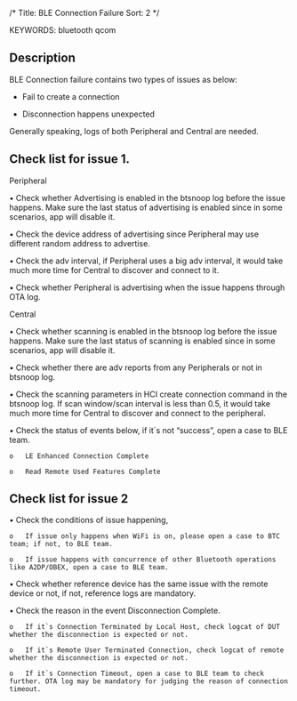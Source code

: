 /*
  Title: BLE Connection Failure
  Sort: 2
  */

KEYWORDS: bluetooth qcom

## Description

BLE Connection failure contains two types of issues as below:

- Fail to create a connection

- Disconnection happens unexpected


Generally speaking, logs of both Peripheral and Central are needed.


## Check list for issue 1.

Peripheral

•	Check whether Advertising is enabled in the btsnoop log before the issue happens. Make sure the last status of advertising is enabled since in some scenarios, app will disable it.

•	Check the device address of advertising since Peripheral may use different random address to advertise.

•	Check the adv interval, if Peripheral uses a big adv interval, it would take much more time for Central to discover and connect to it.

•	Check whether Peripheral is advertising when the issue happens through OTA log.


Central

•	Check whether scanning is enabled in the btsnoop log before the issue happens. Make sure the last status of scanning is enabled since in some scenarios, app will disable it.

•	Check whether there are adv reports from any Peripherals or not in btsnoop log.

•	Check the scanning parameters in HCI create connection command in the btsnoop log. If scan window/scan interval is less than 0.5, it would take much more time for Central to discover and connect to the peripheral.

•	Check the status of events below, if it`s not “success”, open a case to BLE team.

    o	LE Enhanced Connection Complete

    o	Read Remote Used Features Complete


## Check list for issue 2

•	Check the conditions of issue happening,

    o	If issue only happens when WiFi is on, please open a case to BTC team; if not, to BLE team.
    
    o	If issue happens with concurrence of other Bluetooth operations like A2DP/OBEX, open a case to BLE team.
    
•	Check whether reference device has the same issue with the remote device or not, if not, reference logs are mandatory.

•	Check the reason in the event Disconnection Complete.

    o	If it`s Connection Terminated by Local Host, check logcat of DUT whether the disconnection is expected or not.
    
    o	If it`s Remote User Terminated Connection, check logcat of remote whether the disconnection is expected or not.
    
    o	If it`s Connection Timeout, open a case to BLE team to check further. OTA log may be mandatory for judging the reason of connection timeout.
    

